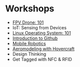 # Workshops
+ [FPV Drone: 101](https://github.com/Team-SDIoT/SDIoT_Events/tree/master/Workshops/FPV-Drone-Racing-101)
+ IoT: Sensing from Devices
+ [Linux Operating System: 101](https://github.com/Team-SDIoT/SDIoT_Events/tree/master/Workshops/Linux-Operating-System-101)
+ [Introduction to Github](https://github.com/Team-SDIoT/SDIoT_Events/tree/master/Workshops/Introduction-to-Github)
+ [Mobile Robotics](https://github.com/Team-SDIoT/SDIoT_Events/tree/master/Workshops/Mobile%20Robotics)
+ [Aeromodeling with Hovercraft](https://github.com/Team-SDIoT/SDIoT_Events/tree/master/Workshops/Aeromodeling%20with%20Hovercraft)
+ Design Thinking      
+ Get Tagged with NFC & RFID

